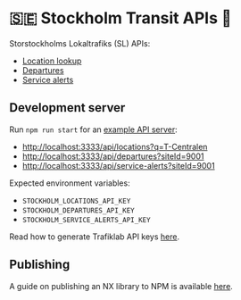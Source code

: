 # 🇸🇪 Stockholm Transit APIs 🚆

Storstockholms Lokaltrafiks (SL) APIs:

- [Location lookup](https://www.npmjs.com/package/@stockholm-transit/locations)
- [Departures](https://www.npmjs.com/package/@stockholm-transit/departures)
- [Service alerts](https://www.npmjs.com/package/@stockholm-transit/service-alerts)

## Development server

Run `npm run start` for an [example API server](https://github.com/rebelliard/stockholm-transit-api/blob/main/apps/example-api/src/main.ts):

- [http://localhost:3333/api/locations?q=T-Centralen](http://localhost:3333/api/locations?q=T-Centralen)
- [http://localhost:3333/api/departures?siteId=9001](http://localhost:3333/api/departures?siteId=9001)
- [http://localhost:3333/api/service-alerts?siteId=9001](http://localhost:3333/api/service-alerts?siteId=9001)

Expected environment variables:

- `STOCKHOLM_LOCATIONS_API_KEY`
- `STOCKHOLM_DEPARTURES_API_KEY`
- `STOCKHOLM_SERVICE_ALERTS_API_KEY`

Read how to generate Trafiklab API keys [here](https://www.trafiklab.se/docs/using-trafiklab/getting-api-keys/).

## Publishing

A guide on publishing an NX library to NPM is available [here](https://blog.nrwl.io/publishing-react-libraries-made-easy-d5b3d013deba#:~:text=Publishing%20to%20npm).
